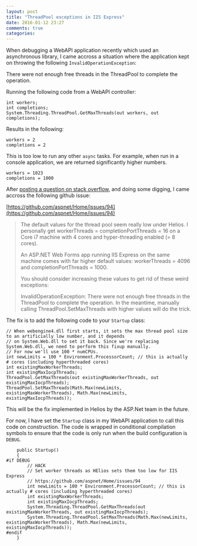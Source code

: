 ```yaml
---
layout: post
title: "ThreadPool exceptions in IIS Express"
date: 2016-01-12 23:27
comments: true
categories: 
---
```


When debugging a WebAPI application recently which used an asynchronous library, I came accross a situation where the application kept on throwing the following `InvalidOperationException`:

   There were not enough free threads in the ThreadPool to complete the operation.

Running the following code from a WebAPI controller:

    int workers;
    int completions;
    System.Threading.ThreadPool.GetMaxThreads(out workers, out completions);

Results in the following:

    workers = 2
    completions = 2

This is too low to run any other `async` tasks. For example, when run in a console application, we are returned significantly higher numbers.

    workers = 1023
    completions = 1000

After [posting a question on stack overflow](http://stackoverflow.com/questions/34780226/threadpools-in-iis-express/34802401#34802401), and doing some digging, I came accross the following github issue:

[https://github.com/aspnet/Home/issues/94](https://github.com/aspnet/Home/issues/94)

> The default values for the thread pool seem really low under Helios. I personally get workerThreads = completionPortThreads = 16 on a Core i7 machine with 4 cores and hyper-threading enabled (= 8 cores).
> 
> An ASP.NET Web Forms app running IIS Express on the same machine comes with far higher default values: workerThreads = 4096 and completionPortThreads = 1000.
> 
> You should consider increasing these values to get rid of these weird exceptions:
> 
> InvalidOperationException: There were not enough free threads in the ThreadPool to complete the operation.
> In the meantime, manually calling ThreadPool.SetMaxThreads with higher values will do the trick.

The fix is to add the following code to your `Startup` class:

    // When webengine4.dll first starts, it sets the max thread pool size to an artificially low number, and it depends 
    // on System.Web.dll to set it back. Since we're replacing System.Web.dll, we need to perform this fixup manually. 
    // For now we'll use 100 * numCPUs. 
    int newLimits = 100 * Environment.ProcessorCount; // this is actually # cores (including hyperthreaded cores) 
    int existingMaxWorkerThreads; 
    int existingMaxIocpThreads; 
    ThreadPool.GetMaxThreads(out existingMaxWorkerThreads, out existingMaxIocpThreads); 
    ThreadPool.SetMaxThreads(Math.Max(newLimits, existingMaxWorkerThreads), Math.Max(newLimits, existingMaxIocpThreads));
    
This will be the fix implemented in Helios by the ASP.Net team in the future.

For now, I have set the `Startup` class in my WebAPI application to call this code on construction. The code is wrapped in conditional compilation symbols to ensure that the code is only run when the build configuration is `DEBUG`.

        public Startup()
        {
    #if DEBUG
            // HACK
            // Set worker threads as HElios sets them too low for IIS Express
            // https://github.com/aspnet/Home/issues/94
            int newLimits = 100 * Environment.ProcessorCount; // this is actually # cores (including hyperthreaded cores) 
            int existingMaxWorkerThreads;
            int existingMaxIocpThreads;
            System.Threading.ThreadPool.GetMaxThreads(out existingMaxWorkerThreads, out existingMaxIocpThreads);
            System.Threading.ThreadPool.SetMaxThreads(Math.Max(newLimits, existingMaxWorkerThreads), Math.Max(newLimits, existingMaxIocpThreads));
    #endif
        }
